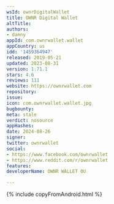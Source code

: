 ```yaml
---
wsId: ownrDigitalWallet
title: OWNR Digital Wallet
altTitle: 
authors:
- danny
appId: com.ownrwallet.wallet
appCountry: us
idd: '1459364947'
released: 2019-05-21
updated: 2023-08-31
version: 1.71.1
stars: 4.6
reviews: 111
website: https://ownrwallet.com
repository: 
issue: 
icon: com.ownrwallet.wallet.jpg
bugbounty: 
meta: stale
verdict: nosource
appHashes: 
date: 2024-08-26
signer: 
twitter: ownrwallet
social:
- https://www.facebook.com/ownrwallet
- https://www.reddit.com/r/ownrwallet
features: 
developerName: OWNR WALLET OU

---
```


{% include copyFromAndroid.html %}
